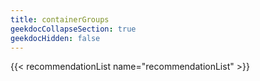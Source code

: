 ```yaml
---
title: containerGroups
geekdocCollapseSection: true
geekdocHidden: false
---
```


{{< recommendationList name="recommendationList" >}}
